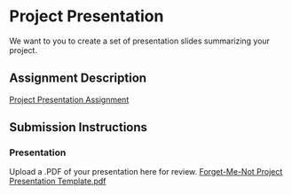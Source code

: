 # Project Presentation
We want to you to create a set of presentation slides summarizing your project.

## Assignment Description
[Project Presentation Assignment](https://education.launchcode.org/liftoff/modules/assignments/project-presentation)

## Submission Instructions

### Presentation
Upload a .PDF of your presentation here for review.
[Forget-Me-Not Project Presentation Template.pdf](https://github.com/chicks94/liftoff-assignments/files/7199032/Forget-Me-Not.Project.Presentation.Template.pdf)
